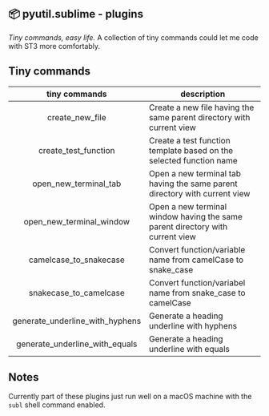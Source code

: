 📦 pyutil.sublime - plugins
---------------------------

*Tiny commands, easy life.* A collection of tiny commands could let me code with ST3 more comfortably.


## Tiny commands

|          tiny commands          | description                                                                   |
|:-------------------------------:|-------------------------------------------------------------------------------|
|         create_new_file         | Create a new file having the same parent directory with current view          |
|       create_test_function      | Create a test function template based on the selected function name           |
|      open_new_terminal_tab      | Open a new terminal tab having the same parent directory with current view    |
|     open_new_terminal_window    | Open a new terminal window having the same parent directory with current view |
|      camelcase_to_snakecase     | Convert function/variable name from camelCase to snake_case                   |
|      snakecase_to_camelcase     | Convert function/variabel name from snake_case to camelCase                   |
| generate_underline_with_hyphens | Generate a heading underline with hyphens                                     |
|  generate_underline_with_equals | Generate a heading underline with equals                                      |

## Notes

Currently part of these plugins just run well on a macOS machine with the `subl` shell command enabled.
